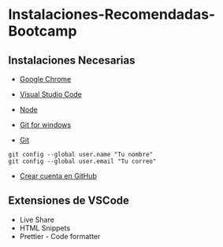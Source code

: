 # Instalaciones-Recomendadas-Bootcamp


## Instalaciones Necesarias
* [Google Chrome](https://www.google.com/chrome/)

* [Visual Studio Code](https://code.visualstudio.com/)

* [Node](https://nodejs.org/es/)

* [Git for windows](https://gitforwindows.org/)

* [Git](https://git-scm.com/)
```
git config --global user.name "Tu nombre"
git config --global user.email "Tu correo"
```

* [Crear cuenta en GitHub](https://github.com/)


## Extensiones de VSCode
- Live Share
- HTML Snippets
- Prettier - Code formatter

```
